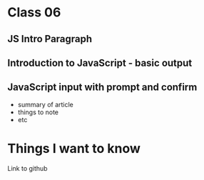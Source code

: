 # Class 06

## JS Intro Paragraph

## Introduction to JavaScript - basic output

## JavaScript input with prompt and confirm



- summary of article
- things to note
- etc

# Things I want to know

Link to github